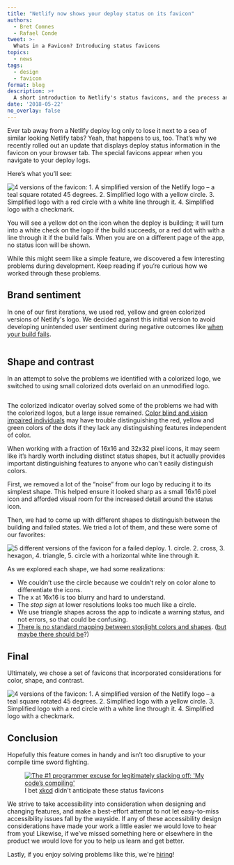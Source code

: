 ```yaml
---
title: "Netlify now shows your deploy status on its favicon"
authors:
  - Bret Comnes
  - Rafael Conde
tweet: >-
  Whats in a Favicon? Introducing status favicons
topics:
  - news
tags:
  - design
  - favicon
format: blog
description: >+
  A short introduction to Netlify's status favicons, and the process and ideas behind their creation.
date: '2018-05-22'
no_overlay: false
---
```


Ever tab away from a Netlify deploy log only to lose it next to a sea of similar looking Netlify tabs? Yeah, that happens to us, too. That’s why we recently rolled out an update that displays deploy status information in the favicon on your browser tab. The special favicons appear when you navigate to your deploy logs.

Here’s what you’ll see:

![4 versions of the favicon: 1. A simplified version of the Netlify logo – a teal square rotated 45 degrees. 2. Simplified logo with a yellow circle. 3. Simplified logo with a red circle with a white line through it. 4. Simplified logo with a checkmark.](/img/blog/favicon-status-screenshot.jpeg)

You will see a yellow dot on the icon when the deploy is building; it will turn into a white check on the logo if the build succeeds, or a red dot with with a line through it if the build fails.  When you are on a different page of the app, no status icon will be shown.  

While this might seem like a simple feature, we discovered a few interesting problems during development. Keep reading if you’re curious how we worked through these problems.

## Brand sentiment

In one of our first iterations, we used red, yellow and green colorized versions of Netlify's logo. We decided against this initial version to avoid developing unintended user sentiment during negative outcomes like [when your build fails](https://sadtrombone.com/).

<img alt="" src="/img/blog/color-status-screenshot.png" />

## Shape and contrast

In an attempt to solve the problems we identified with a colorized logo, we switched to using small colorized dots overlaid on an unmodified logo.

<img alt="" src="/img/blog/favicon-shape.png" />

The colorized indicator overlay solved some of the problems we had with the colorized logos, but a large issue remained.  [Color blind and vision impaired individuals](http://www.colourblindawareness.org/colour-blindness/types-of-colour-blindness/) may have trouble distinguishing the red, yellow and green colors of the dots if they lack any distinguishing features independent of color.

When working with a fraction of 16x16 and 32x32 pixel icons, it may seem like it’s hardly worth including distinct status shapes, but it actually provides important distinguishing features to anyone who can't easily distinguish colors.

First, we removed a lot of the “noise” from our logo by reducing it to its simplest shape. This helped ensure it looked sharp as a small 16x16 pixel icon and afforded visual room for the increased detail around the status icon.

Then, we had to come up with different shapes to distinguish between the building and failed states. We tried a lot of them, and these were some of our favorites:

![5 different versions of the favicon for a failed deploy. 1. circle. 2. cross, 3. hexagon, 4. triangle, 5. circle with a horizontal white line through it.](/img/blog/favicon-shape-variants.png)

As we explored each shape, we had some realizations:

* We couldn’t use the circle because we couldn’t rely on color alone to differentiate the icons.
* The x at 16x16 is too blurry and hard to understand.
* The _stop sign_ at lower resolutions looks too much like a circle.
* We use triangle shapes across the app to indicate a warning status, and not errors, so that could be confusing.
* [There is no standard mapping between stoplight colors and shapes](https://ux.stackexchange.com/questions/114385/colorblind-status-shapes). ([but maybe there should be](http://www.yankodesign.com/2010/06/09/re-learning-the-traffic-lights/)?)

## Final

Ultimately, we chose a set of favicons that incorporated considerations for color, shape, and contrast.

![4 versions of the favicon: 1. A simplified version of the Netlify logo – a teal square rotated 45 degrees. 2. Simplified logo with a yellow circle. 3. Simplified logo with a red circle with a white line through it. 4. Simplified logo with a checkmark.](/img/blog/favicon-status-screenshot.jpeg)

## Conclusion

Hopefully this feature comes in handy and isn’t too disruptive to your compile time sword fighting.  

<figure>
<a href="https://xkcd.com/303/"><img src="/img/blog/xkcd303.png" alt="The #1 programmer excuse for legitimately slacking off: 'My code’s compiling'"></a>
<figcaption>I bet <a href="https://xkcd.com/303/">xkcd</a> didn't anticipate these status favicons</figcaption>
</figure>

We strive to take accessibility into consideration when designing and changing features, and make a best-effort attempt to not let easy-to-miss accessibility issues fall by the wayside.  If any of these accessibility design considerations have made your work a little easier we would love to hear from you! Likewise, if we’ve missed something here or elsewhere in the product we would love for you to help us learn and get better.

Lastly, if you enjoy solving problems like this, we're [hiring](/careers)!
